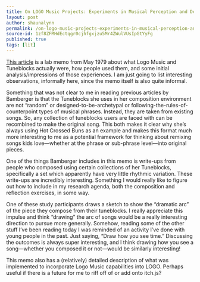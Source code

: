 ```yaml
---
title: On LOGO Music Projects: Experiments in Musical Perception and Design by Jeanne Bamberger
layout: post
author: shaunalynn
permalink: /on-logo-music-projects-experiments-in-musical-perception-and-design-by-jeanne-bamberger/
source-id: 1zf8ZFMHdEctqgr0cjhfgxjzu5Mr4ZWulVUsIpGtYyFg
published: true
tags: [lit]
---
```


[This article](https://drive.google.com/open?id=1E4tACOPQAr7tsvOQfUbBZAzM1gwoZNx1) is a lab memo from May 1979 about what Logo Music and Tuneblocks actually were, how people used them, and some initial analysis/impressions of those experiences. I am just going to list interesting observations, informally here, since the memo itself is also quite informal.

Something that was not clear to me in reading previous articles by Bamberger is that the Tuneblocks she uses in her composition environment are not “random” or designed-to-be-archetypal or following-the-rules-of-counterpoint types of musical phrases. Instead, they are taken from existing songs. So, any collection of tuneblocks users are faced with can be recombined to make the original song. This both makes it clear why she’s always using Hot Crossed Buns as an example and makes this format much more interesting to me as a potential framework for thinking about remixing songs kids love—whether at the phrase or sub-phrase level—into original pieces.

One of the things Bamberger includes in this memo is write-ups from people who composed using certain collections of her Tuneblocks, specifically a set which apparently have very little rhythmic variation. These write-ups are incredibly interesting. Something I would really like to figure out how to include in my research agenda, both the composition and reflection exercises, in some way.

One of these study participants draws a sketch to show the “dramatic arc” of the piece they compose from their tuneblocks. I really appreciate this impulse and think “drawing” the arc of songs would be a really interesting direction to pursue more generally. Somehow, reading some of the other stuff I’ve been reading today I was reminded of an activity I’ve done with young people in the past. Just saying, “Draw how you see time.” Discussing the outcomes is always super interesting, and I think drawing how you see a song—whether you composed it or not—would be similarly interesting!

This memo also has a (relatively) detailed description of what was implemented to incorporate Logo Music capabilities into LOGO. Perhaps useful if there is a future for me to riff off of or add onto itch.js?
